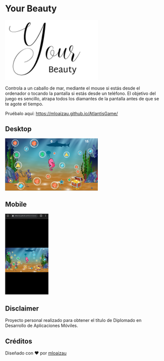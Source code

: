# Your Beauty

<div>
<img width="300px"  src="https://github.com/mloaizau/your-beauty/blob/master/resources/icon.png" />
</div>
  

Controla a un caballo de mar, mediante el mouse si estás desde el ordenador o tocando la pantalla si estás desde un teléfono. El objetivo del juego es sencillo, atrapa todos los diamantes de la pantalla antes de que se te agote el tiempo.

Pruébalo aquí: https://mloaizau.github.io/AtlantisGame/

## Desktop
<div>
<img width="300px"  src="https://github.com/mloaizau/AtlantisGame/blob/master/docs/demo1.png?raw=true" />
</div>
  
## Mobile
<div>
<img width="140px"  src="https://github.com/mloaizau/AtlantisGame/blob/master/docs/mob-demo1.png?raw=true" />
</div>

## Disclaimer

Proyecto personal realizado para obtener el título de Diplomado en Desarrollo de Aplicaciones Móviles.

## Créditos

Diseñado con ♥️ por [mloaizau](https://github.com/mloaizau)
